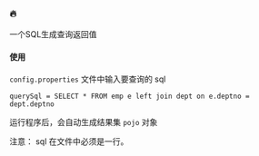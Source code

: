 
### :fire:

 一个SQL生成查询返回值

#### 使用

`config.properties` 文件中输入要查询的 sql 

```
querySql = SELECT * FROM emp e left join dept on e.deptno = dept.deptno
```

运行程序后，会自动生成结果集 `pojo` 对象

注意： sql 在文件中必须是一行。
